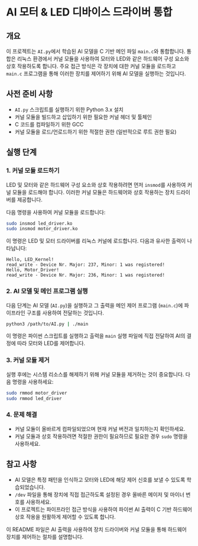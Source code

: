 # AI 모터 & LED 디바이스 드라이버 통합

## 개요
이 프로젝트는 `AI.py`에서 학습된 AI 모델을 C 기반 메인 파일 `main.c`와 통합합니다. 통합은 리눅스 환경에서 커널 모듈을 사용하여 모터와 LED와 같은 하드웨어 구성 요소와 상호 작용하도록 합니다. 주요 접근 방식은 각 장치에 대한 커널 모듈을 로드하고 `main.c` 프로그램을 통해 이러한 장치를 제어하기 위해 AI 모델을 실행하는 것입니다.

## 사전 준비 사항
- `AI.py` 스크립트를 실행하기 위한 Python 3.x 설치
- 커널 모듈을 빌드하고 삽입하기 위한 필요한 커널 헤더 및 툴체인
- C 코드를 컴파일하기 위한 GCC
- 커널 모듈을 로드/언로드하기 위한 적절한 권한 (일반적으로 루트 권한 필요)

## 실행 단계

### 1. 커널 모듈 로드하기
LED 및 모터와 같은 하드웨어 구성 요소와 상호 작용하려면 먼저 `insmod`를 사용하여 커널 모듈을 로드해야 합니다. 이러한 커널 모듈은 하드웨어와 상호 작용하는 장치 드라이버를 제공합니다.

다음 명령을 사용하여 커널 모듈을 로드합니다:

```sh
sudo insmod led_driver.ko
sudo insmod motor_driver.ko
```
이 명령은 LED 및 모터 드라이버를 리눅스 커널에 로드합니다. 다음과 유사한 출력이 나타납니다:

```
Hello, LED_Kernel!
read_write - Device Nr. Major: 237, Minor: 1 was registered!
Hello, Motor_Driver!
read_write - Device Nr. Major: 236, Minor: 1 was registered!
```

### 2. AI 모델 및 메인 프로그램 실행
다음 단계는 AI 모델 (`AI.py`)을 실행하고 그 출력을 메인 제어 프로그램 (`main.c`)에 파이프라인 구조를 사용하여 전달하는 것입니다.

```sh
python3 /path/to/AI.py | ./main
```
이 명령은 파이썬 스크립트를 실행하고 출력을 `main` 실행 파일에 직접 전달하여 AI의 결정에 따라 모터와 LED를 제어합니다.

### 3. 커널 모듈 제거
실행 후에는 시스템 리소스를 해제하기 위해 커널 모듈을 제거하는 것이 중요합니다. 다음 명령을 사용하세요:

```sh
sudo rmmod motor_driver
sudo rmmod led_driver
```

### 4. 문제 해결
- 커널 모듈이 올바르게 컴파일되었으며 현재 커널 버전과 일치하는지 확인하세요.
- 커널 모듈과 상호 작용하려면 적절한 권한이 필요하므로 필요한 경우 `sudo` 명령을 사용하세요.

## 참고 사항
- AI 모델은 특정 패턴을 인식하고 모터와 LED에 해당 제어 신호를 보낼 수 있도록 학습되었습니다.
- `/dev` 파일을 통해 장치에 직접 접근하도록 설정된 경우 올바른 메이저 및 마이너 번호를 사용하세요.
- 이 프로젝트는 파이프라인 접근 방식을 사용하여 파이썬 AI 출력이 C 기반 하드웨어 상호 작용을 원활하게 제어할 수 있도록 합니다.

이 README 파일은 AI 출력을 사용하여 장치 드라이버와 커널 모듈을 통해 하드웨어 장치를 제어하는 절차를 설명합니다.

